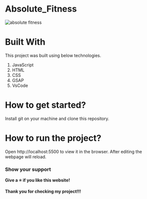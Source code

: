# Absolute_Fitness

![absolute fitness](https://user-images.githubusercontent.com/79240706/129671425-d501660b-2dd9-4a40-8013-efe2387bed48.PNG)


# Built With

This project was built using below technologies.

1. JavaScript
2. HTML
3. CSS
4. GSAP
5. VsCode

# How to get started?

Install git on your machine and clone this repository.

# How to run the project?

Open http://localhost:5500 to view it in the browser. After editing the webpage will reload.


### Show your support

**Give a ⭐ if you like this website!**


**Thank you for checking my project!!!**
